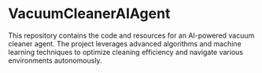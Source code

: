 # VacuumCleanerAIAgent
This repository contains the code and resources for an AI-powered vacuum cleaner agent. The project leverages advanced algorithms and machine learning techniques to optimize cleaning efficiency and navigate various environments autonomously.

